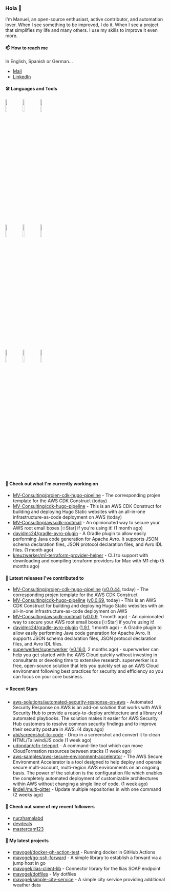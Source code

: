 ### Hola 👋



I'm Manuel, an open-source enthusiast, active contributor, and automation lover. When I see something to be improved, I do it. When I see a project
that simplifies my life and many others. I use my skills to improve it even more.

#### 📫 How to reach me
In English, Spanish or German...

- [Mail](mailto:mavogel@posteo.de)
- [LinkedIn](https://inkedin.com/in/manuel-vogel)

#### 🛠 Languages and Tools
<p>

  <code><img width="10%" src="https://www.vectorlogo.zone/logos/amazon_aws/amazon_aws-ar21.svg"></code>
  <code><img width="10%" src="https://www.vectorlogo.zone/logos/golang/golang-horizontal.svg"></code>
  <code><img width="10%" src="https://www.vectorlogo.zone/logos/kubernetes/kubernetes-ar21.svg"></code>
  <br />
  <code><img width="10%" src="https://www.vectorlogo.zone/logos/terraformio/terraformio-ar21.svg"></code>
  <code><img width="10%" src="https://www.vectorlogo.zone/logos/python/python-horizontal.svg"></code>
  <code><img width="10%" src="https://www.vectorlogo.zone/logos/typescriptlang/typescriptlang-official.svg"></code>
  <br />
  <code><img width="10%" src="https://www.vectorlogo.zone/logos/docker/docker-ar21.svg"></code>
  <code><img width="10%" src="https://www.vectorlogo.zone/logos/gitlab/gitlab-ar21.svg"></code>
  <code><img width="10%" src="https://www.vectorlogo.zone/logos/nodejs/nodejs-horizontal.svg"></code>
  <br />
 
</p>

#### 👷 Check out what I'm currently working on

- [MV-Consulting/projen-cdk-hugo-pipeline](https://github.com/MV-Consulting/projen-cdk-hugo-pipeline) - The corresponding projen template for the AWS CDK Construct (today)
- [MV-Consulting/cdk-hugo-pipeline](https://github.com/MV-Consulting/cdk-hugo-pipeline) - This is an AWS CDK Construct for building and deploying Hugo Static websites with an all-in-one infrastructure-as-code deployment on AWS (today)
- [MV-Consulting/awscdk-rootmail](https://github.com/MV-Consulting/awscdk-rootmail) - An opinionated way to secure your AWS root email boxes [✩Star] if you&#39;re using it! (1 month ago)
- [davidmc24/gradle-avro-plugin](https://github.com/davidmc24/gradle-avro-plugin) - A Gradle plugin to allow easily performing Java code generation for Apache Avro. It supports JSON schema declaration files, JSON protocol declaration files, and Avro IDL files. (1 month ago)
- [kreuzwerker/m1-terraform-provider-helper](https://github.com/kreuzwerker/m1-terraform-provider-helper) - CLI to support with downloading and compiling terraform providers for Mac with M1 chip (5 months ago)

#### 🔭 Latest releases I've contributed to

- [MV-Consulting/projen-cdk-hugo-pipeline](https://github.com/MV-Consulting/projen-cdk-hugo-pipeline) ([v0.0.44](https://github.com/MV-Consulting/projen-cdk-hugo-pipeline/releases/tag/v0.0.44), today) - The corresponding projen template for the AWS CDK Construct
- [MV-Consulting/cdk-hugo-pipeline](https://github.com/MV-Consulting/cdk-hugo-pipeline) ([v0.0.69](https://github.com/MV-Consulting/cdk-hugo-pipeline/releases/tag/v0.0.69), today) - This is an AWS CDK Construct for building and deploying Hugo Static websites with an all-in-one infrastructure-as-code deployment on AWS
- [MV-Consulting/awscdk-rootmail](https://github.com/MV-Consulting/awscdk-rootmail) ([v0.0.9](https://github.com/MV-Consulting/awscdk-rootmail/releases/tag/v0.0.9), 1 month ago) - An opinionated way to secure your AWS root email boxes [✩Star] if you&#39;re using it!
- [davidmc24/gradle-avro-plugin](https://github.com/davidmc24/gradle-avro-plugin) ([1.9.1](https://github.com/davidmc24/gradle-avro-plugin/releases/tag/1.9.1), 1 month ago) - A Gradle plugin to allow easily performing Java code generation for Apache Avro. It supports JSON schema declaration files, JSON protocol declaration files, and Avro IDL files.
- [superwerker/superwerker](https://github.com/superwerker/superwerker) ([v0.16.0](https://github.com/superwerker/superwerker/releases/tag/v0.16.0), 2 months ago) - superwerker can help you get started with the AWS Cloud quickly without investing in consultants or devoting time to extensive research. superwerker is a free, open-source solution that lets you quickly set up an AWS Cloud environment following best practices for security and efficiency so you can focus on your core business. 

#### ⭐ Recent Stars

- [aws-solutions/automated-security-response-on-aws](https://github.com/aws-solutions/automated-security-response-on-aws) - Automated Security Response on AWS is an add-on solution that works with AWS Security Hub to provide a ready-to-deploy architecture and a library of automated playbooks. The solution makes it easier for AWS Security Hub customers to resolve common security findings and to improve their security posture in AWS. (4 days ago)
- [abi/screenshot-to-code](https://github.com/abi/screenshot-to-code) - Drop in a screenshot and convert it to clean HTML/Tailwind/JS code (1 week ago)
- [udondan/cfn-teleport](https://github.com/udondan/cfn-teleport) - A command-line tool which can move CloudFormation resources between stacks (1 week ago)
- [aws-samples/aws-secure-environment-accelerator](https://github.com/aws-samples/aws-secure-environment-accelerator) - The AWS Secure Environment Accelerator is a tool designed to help deploy and operate secure multi-account, multi-region AWS environments on an ongoing basis. The power of the solution is the configuration file which enables the completely automated deployment of customizable architectures within AWS without changing a single line of code. (1 week ago)
- [lindell/multi-gitter](https://github.com/lindell/multi-gitter) - Update multiple repositories in with one command (2 weeks ago)

#### 👯 Check out some of my recent followers

- [nurzhamalabd](https://github.com/nurzhamalabd)
- [devdeals](https://github.com/devdeals)
- [mastercam123](https://github.com/mastercam123)





#### 🌱 My latest projects

- [mavogel/docker-gh-action-test](https://github.com/mavogel/docker-gh-action-test) - Running docker in GitHub Actions
- [mavogel/go-ssh-forward](https://github.com/mavogel/go-ssh-forward) - A simple library to establish a forward via a jump host in go
- [mavogel/ilias-client-lib](https://github.com/mavogel/ilias-client-lib) - Connector library for the Ilias SOAP endpoint
- [mavogel/dotfiles](https://github.com/mavogel/dotfiles) - My dotfiles
- [mavogel/simple-city-service](https://github.com/mavogel/simple-city-service) - A simple city service providing additional weather data
